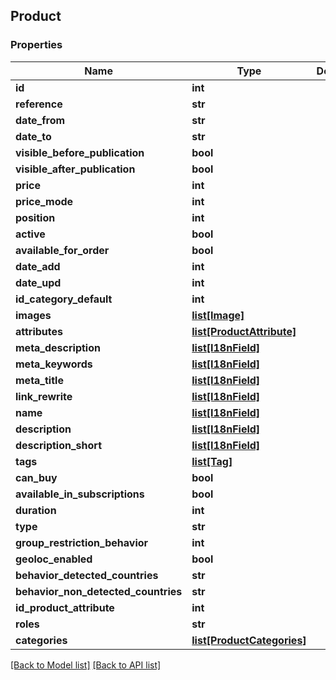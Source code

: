 ## Product

### Properties
Name | Type | Description | Notes
------------ | ------------- | ------------- | -------------
**id** | **int** |  | [optional] 
**reference** | **str** |  | [optional] 
**date_from** | **str** |  | [optional] 
**date_to** | **str** |  | [optional] 
**visible_before_publication** | **bool** |  | [optional] 
**visible_after_publication** | **bool** |  | [optional] 
**price** | **int** |  | [optional] 
**price_mode** | **int** |  | [optional] 
**position** | **int** |  | [optional] 
**active** | **bool** |  | [optional] 
**available_for_order** | **bool** |  | [optional] 
**date_add** | **int** |  | [optional] 
**date_upd** | **int** |  | [optional] 
**id_category_default** | **int** |  | [optional] 
**images** | [**list[Image]**](#Image) |  | [optional] 
**attributes** | [**list[ProductAttribute]**](#ProductAttribute) |  | [optional] 
**meta_description** | [**list[I18nField]**](#I18nField) |  | [optional] 
**meta_keywords** | [**list[I18nField]**](#I18nField) |  | [optional] 
**meta_title** | [**list[I18nField]**](#I18nField) |  | [optional] 
**link_rewrite** | [**list[I18nField]**](#I18nField) |  | [optional] 
**name** | [**list[I18nField]**](#I18nField) |  | [optional] 
**description** | [**list[I18nField]**](#I18nField) |  | [optional] 
**description_short** | [**list[I18nField]**](#I18nField) |  | [optional] 
**tags** | [**list[Tag]**](#Tag) |  | [optional] 
**can_buy** | **bool** |  | [optional] 
**available_in_subscriptions** | **bool** |  | [optional] 
**duration** | **int** |  | [optional] 
**type** | **str** |  | [optional] 
**group_restriction_behavior** | **int** |  | [optional] 
**geoloc_enabled** | **bool** |  | [optional] 
**behavior_detected_countries** | **str** |  | [optional] 
**behavior_non_detected_countries** | **str** |  | [optional] 
**id_product_attribute** | **int** |  | [optional] 
**roles** | **str** |  | [optional] 
**categories** | [**list[ProductCategories]**](#ProductCategories) |  | [optional] 

[[Back to Model list]](#documentation-for-models) [[Back to API list]](#documentation-for-api-endpoints)



